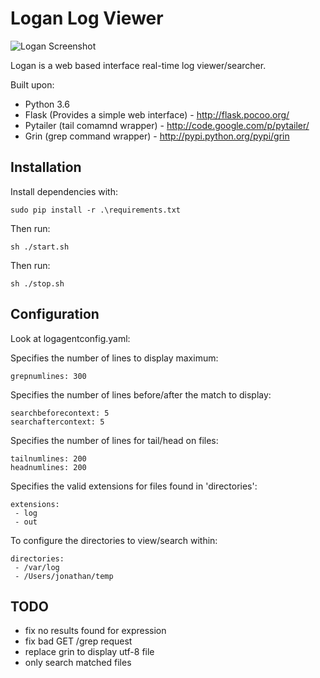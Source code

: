Logan Log Viewer
================

![Logan Screenshot](https://raw.githubusercontent.com/jph98/logan/master/logan.png)

Logan is a web based interface real-time log viewer/searcher.

Built upon:
* Python 3.6
* Flask (Provides a simple web interface) - http://flask.pocoo.org/
* Pytailer (tail comamnd wrapper) - http://code.google.com/p/pytailer/
* Grin (grep command wrapper) - http://pypi.python.org/pypi/grin

Installation
------------

Install dependencies with:

    sudo pip install -r .\requirements.txt

Then run:

    sh ./start.sh

Then run:

    sh ./stop.sh

Configuration
-------------

Look at logagentconfig.yaml:

Specifies the number of lines to display maximum:

    grepnumlines: 300

Specifies the number of lines before/after the match to display:

    searchbeforecontext: 5
    searchaftercontext: 5

Specifies the number of lines for tail/head on files:

    tailnumlines: 200
    headnumlines: 200

Specifies the valid extensions for files found in 'directories':

    extensions:
     - log
     - out

To configure the directories to view/search within:

    directories:
     - /var/log
     - /Users/jonathan/temp

TODO
----

* fix no results found for expression
* fix bad GET /grep request
* replace grin to display utf-8 file
* only search matched files

